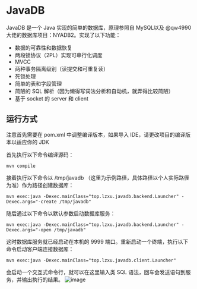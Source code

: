 # JavaDB
JavaDB 是一个 Java 实现的简单的数据库，原理参照自 MySQL以及 @qw4990 大佬的数据库项目：NYADB2。实现了以下功能：

- 数据的可靠性和数据恢复
- 两段锁协议（2PL）实现可串行化调度
- MVCC
- 两种事务隔离级别（读提交和可重复读）
- 死锁处理
- 简单的表和字段管理
- 简陋的 SQL 解析（因为懒得写词法分析和自动机，就弄得比较简陋）
- 基于 socket 的 server 和 client



## 运行方式

注意首先需要在 pom.xml 中调整编译版本，如果导入 IDE，请更改项目的编译版本以适应你的 JDK

首先执行以下命令编译源码：

```
mvn compile
```

接着执行以下命令以 /tmp/javadb （这里为示例路径，具体路径以个人实际路径为准）作为路径创建数据库：

```
mvn exec:java -Dexec.mainClass="top.lzxu.javadb.backend.Launcher" -Dexec.args="-create /tmp/javadb"
```

随后通过以下命令以默认参数启动数据库服务：

```
mvn exec:java -Dexec.mainClass="top.lzxu.javadb.backend.Launcher" -Dexec.args="-open /tmp/javadb"
```

这时数据库服务就已经启动在本机的 9999 端口。重新启动一个终端，执行以下命令启动客户端连接数据库：

```
mvn exec:java -Dexec.mainClass="top.lzxu.javadb.client.Launcher"
```

会启动一个交互式命令行，就可以在这里输入类 SQL 语法，回车会发送语句到服务，并输出执行的结果。
![image](https://github.com/swdyqw/JavaDB/assets/155432770/80ef7c0f-4c6d-4d0c-a2cd-c5ceea607776)

